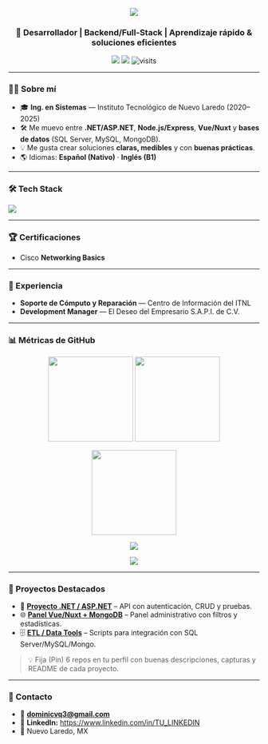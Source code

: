 <!-- Banner -->
<p align="center">
  <img src="https://capsule-render.vercel.app/api?type=waving&color=0:0ea5e9,100:6366f1&height=180&section=header&text=Dominic%20Villanueva&fontSize=42&fontAlignY=35&desc=Ingeniero%20en%20Sistemas%20Computacionales&descAlignY=55&fontColor=ffffff" />
</p>

<!-- Intro -->
<h3 align="center">🚀 Desarrollador | Backend/Full‑Stack | Aprendizaje rápido & soluciones eficientes</h3>

<p align="center">
  <a href="mailto:dominicvq3@gmail.com"><img src="https://img.shields.io/badge/-Email-0ea5e9?style=for-the-badge&logo=gmail&logoColor=white"></a>
  <a href="https://www.linkedin.com/in/TU_LINKEDIN" target="_blank"><img src="https://img.shields.io/badge/LinkedIn-0A66C2?style=for-the-badge&logo=linkedin&logoColor=white"></a>
  <img src="https://komarev.com/ghpvc/?username=TU_USUARIO&style=for-the-badge&color=6366f1" alt="visits"/>
</p>

---

### 🧑‍💻 Sobre mí
- 🎓 **Ing. en Sistemas** — Instituto Tecnológico de Nuevo Laredo (2020–2025)  
- 🛠️ Me muevo entre **.NET/ASP.NET**, **Node.js/Express**, **Vue/Nuxt** y **bases de datos** (SQL Server, MySQL, MongoDB).  
- 💡 Me gusta crear soluciones **claras, medibles** y con **buenas prácticas**.  
- 🌎 Idiomas: **Español (Nativo)** · **Inglés (B1)**  

---

### 🛠️ Tech Stack
<p>
  <img src="https://skillicons.dev/icons?i=c,cpp,cs,dotnet,html,css,js,ts,vue,nuxt,nodejs,express,php,laravel,bootstrap,python,mongodb,mysql,postgres,sqlite,sqlite3,firebase,git,github,vscode,postman" />
</p>

---

### 🏆 Certificaciones
- Cisco **Networking Basics**

---

### 💼 Experiencia
- **Soporte de Cómputo y Reparación** — Centro de Información del ITNL  
- **Development Manager** — El Deseo del Empresario S.A.P.I. de C.V.

---

### 📊 Métricas de GitHub
<p align="center">
  <img height="170" src="https://github-readme-stats.vercel.app/api?username=J1sh1r0&show_icons=true&theme=tokyonight&rank_icon=github" />
  <img height="170" src="https://github-readme-stats.vercel.app/api/top-langs/?username=J1sh1r0&layout=compact&theme=tokyonight&langs_count=8" />
</p>

<p align="center">
  <img height="170" src="https://streak-stats.demolab.com?user=J1sh1r0&theme=tokyonight&hide_border=false" />
</p>

<!-- Trofeos -->
<p align="center">
  <img src="https://github-profile-trophy.vercel.app/?username=J1sh1r0&theme=onedark&row=1&column=6&margin-w=10&margin-h=10" />
</p>

<!-- Gráfica de actividad -->
<p align="center">
  <img src="https://github-readme-activity-graph.vercel.app/graph?username=J1sh1r0&theme=react-dark&hide_border=false" />
</p>

---

### 🚀 Proyectos Destacados
- 🔧 **[Proyecto .NET / ASP.NET](https://github.com/J1sh1r0/REPO_1)** – API con autenticación, CRUD y pruebas.  
- 🌐 **[Panel Vue/Nuxt + MongoDB](https://github.com/J1sh1r0/REPO_2)** – Panel administrativo con filtros y estadísticas.  
- 🗄️ **[ETL / Data Tools](https://github.com/J1sh1r0/REPO_3)** – Scripts para integración con SQL Server/MySQL/Mongo.

> 💡 Fija (Pin) 6 repos en tu perfil con buenas descripciones, capturas y README de cada proyecto.

---

### 🤝 Contacto
- 📧 **dominicvq3@gmail.com**  
- 💼 **LinkedIn:** https://www.linkedin.com/in/TU_LINKEDIN  
- 📍 Nuevo Laredo, MX

<!-- Footer -->
<p align="center">
  <img src="https://capsule-render.vercel.app/api?type=waving&color=0:6366f1,100:0ea5e9&height=

